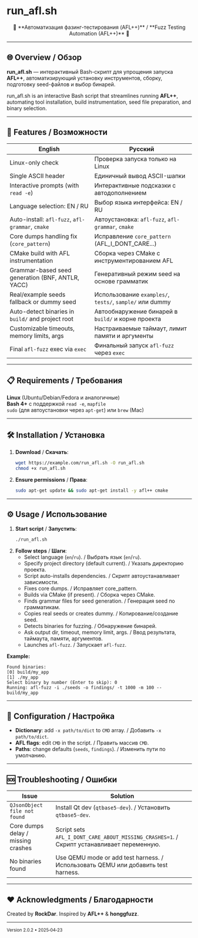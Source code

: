# run_afl.sh

<p align="center">🚀 **Автоматизация фазинг-тестирования (AFL++)** / **Fuzz Testing Automation (AFL++)** 🚀</p>

---

## 🌐 Overview / Обзор

**run_afl.sh** — интерактивный Bash-скрипт для упрощения запуска **AFL++**, автоматизирующий установку инструментов, сборку, подготовку seed-файлов и выбор бинарей.

run_afl.sh is an interactive Bash script that streamlines running **AFL++**, automating tool installation, build instrumentation, seed file preparation, and binary selection.

---

## 🚀 Features / Возможности

| English                                           | Русский                                                  |
|---------------------------------------------------|----------------------------------------------------------|
| Linux-only check                                  | Проверка запуска только на Linux                         |
| Single ASCII header                               | Единичный вывод ASCII-шапки                             |
| Interactive prompts (with `read -e`)              | Интерактивные подсказки с автодополнением                |
| Language selection: EN / RU                       | Выбор языка интерфейса: EN / RU                          |
| Auto-install: `afl-fuzz`, `afl-grammar`, `cmake`  | Автоустановка: `afl-fuzz`, `afl-grammar`, `cmake`        |
| Core dumps handling fix (`core_pattern`)          | Исправление `core_pattern` (AFL_I_DONT_CARE...)          |
| CMake build with AFL instrumentation              | Сборка через CMake с инструментированием AFL            |
| Grammar-based seed generation (BNF, ANTLR, YACC)  | Генеративный режим seed на основе грамматик             |
| Real/example seeds fallback or dummy seed         | Использование `examples/`, `tests/`, `sample/` или dummy |
| Auto-detect binaries in `build/` and project root | Автообнаружение бинарей в `build/` и корне проекта      |
| Customizable timeouts, memory limits, args        | Настраиваемые таймаут, лимит памяти и аргументы         |
| Final `afl-fuzz` exec via `exec`                  | Финальный запуск `afl-fuzz` через `exec`                |

---

## 📋 Requirements / Требования

**Linux** (Ubuntu/Debian/Fedora и аналогичные)  
**Bash 4+** с поддержкой `read -e`, `mapfile`  
`sudo` (для автоустановки через `apt-get`) или `brew` (Mac)

---

## 🛠 Installation / Установка

1. **Download** / **Скачать**:
   ```bash
   wget https://example.com/run_afl.sh -O run_afl.sh
   chmod +x run_afl.sh
   ```
2. **Ensure permissions** / **Права**:
   ```bash
   sudo apt-get update && sudo apt-get install -y afl++ cmake
   ```

---

## ⚙️ Usage / Использование

1. **Start script** / **Запустить**:
   ```bash
   ./run_afl.sh
   ```
2. **Follow steps** / **Шаги**:
   - Select language (`en`/`ru`). / Выбрать язык (`en`/`ru`).
   - Specify project directory (default current). / Указать директорию проекта.
   - Script auto-installs dependencies. / Скрипт автоустанавливает зависимости.
   - Fixes core dumps. / Исправляет core_pattern.
   - Builds via CMake (if present). / Сборка через CMake.
   - Finds grammar files for seed generation. / Генерация seed по грамматикам.
   - Copies real seeds or creates dummy. / Копирование/создание seed.
   - Detects binaries for fuzzing. / Обнаружение бинарей.
   - Ask output dir, timeout, memory limit, args. / Ввод результата, таймаута, памяти, аргументов.
   - Launches `afl-fuzz`. / Запускает `afl-fuzz`.

**Example:**
```
Found binaries:
[0] build/my_app
[1] ./my_app
Select binary by number (Enter to skip): 0
Running: afl-fuzz -i ./seeds -o findings/ -t 1000 -m 100 -- build/my_app
```

---

## 🔧 Configuration / Настройка

- **Dictionary**: add `-x path/to/dict` to `CMD` array. / Добавить `-x path/to/dict`.
- **AFL flags**: edit `CMD` in the script. / Править массив `CMD`.
- **Paths**: change defaults (`seeds`, `findings`). / Изменить пути по умолчанию.

---

## 🆘 Troubleshooting / Ошибки

| Issue                                           | Solution                                                        |
|-------------------------------------------------|-----------------------------------------------------------------|
| `QJsonObject file not found`                    | Install Qt dev (`qtbase5-dev`). / Установить `qtbase5-dev`.    |
| Core dumps delay / missing crashes              | Script sets `AFL_I_DONT_CARE_ABOUT_MISSING_CRASHES=1`. / Скрипт устанавливает переменную. |
| No binaries found                               | Use QEMU mode or add test harness. / Использовать QEMU или добавить test harness. |

---

## ❤️ Acknowledgments / Благодарности

Created by **RockDar**. Inspired by **AFL++** & **honggfuzz**.

---

<sub>Version 2.0.2 • 2025‑04‑23</sub>

